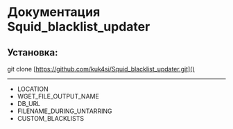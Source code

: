 # Документация Squid_blacklist_updater

## Установка:
git clone [https://github.com/kuk4si/Squid_blacklist_updater.git]()
___
- LOCATION
- WGET_FILE_OUTPUT_NAME
- DB_URL
- FILENAME_DURING_UNTARRING
- CUSTOM_BLACKLISTS

